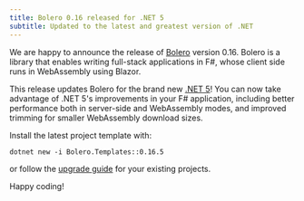 ```yaml
---
title: Bolero 0.16 released for .NET 5
subtitle: Updated to the latest and greatest version of .NET
---
```


We are happy to announce the release of [Bolero](https://fsbolero.io) version 0.16. Bolero is a library that enables writing full-stack applications in F#, whose client side runs in WebAssembly using Blazor.

This release updates Bolero for the brand new [.NET 5](https://dotnet.microsoft.com/download)! You can now take advantage of .NET 5's improvements in your F# application, including better performance both in server-side and WebAssembly modes, and improved trimming for smaller WebAssembly download sizes.

Install the latest project template with:

```
dotnet new -i Bolero.Templates::0.16.5
```

or follow the [upgrade guide](https://fsbolero.io/docs/Upgrade) for your existing projects.

Happy coding!
